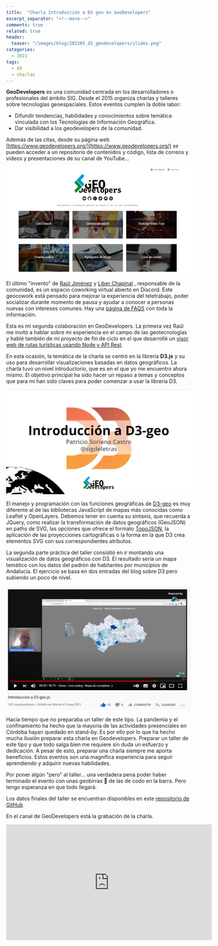 ```yaml
---
title:  "Charla Introducción a D3 geo en GeoDevelopers"
excerpt_separator: "<!--more-->"
comments: true
related: true
header:
  teaser: "/images/blog/202105_d3_geodevelopers/slides.png" 
categories: 
  - 2021
tags:
  - d3
  - charlas
---
```


**GeoDevelopers** es una comunidad centrada en los desarrolladores o profesionales del ámbito SIG. Desde el 2015 organiza charlas y talleres sobre tecnologías geoespaciales. Estos eventos cumplen la doble labor: 

- Difundir tendencias, habilidades y conocimientos sobre temática vinculada con los Tecnologías de Información Geográfica.
- Dar visibilidad a los geodevelopers de la comunidad.

Además de las citas, desde su página web [https://www.geodevelopers.org/](https://www.geodevelopers.org/) se pueden acceder a un repositorio de contenidos y código, lista de correos y videos y presentaciones de su canal de YouTube...

![Página web de GeoDevelopers](/images/blog/202105_d3_geodevelopers/geodevelopers_web.png)

El último "invento" de [Raúl Jiménez]((https://www.linkedin.com/in/jimenezortegaraul/?locale=es_ES)) y [Liber Chapinal]((https://www.linkedin.com/in/libertadchapinalcervantes/)) , responsable de la comunidad, es un espacio coworking virtual abierto en Discord. Este geocowork está pensado para mejorar la experiencia del teletrabajo, poder socializar durante momento de pausa y ayudar a conocer a personas nuevas con intereses comunes. Hay una [página de FAQS](https://github.com/Geo-Developers/organization/blob/master/coworking.md#preguntas-frecuentes-acerca-del-coworking ) con toda la información.

Esta es mi segunda colaboración en GeoDevelopers. La primera vez Raúl me invitó a hablar sobre mi experiencia en el campo de las geotecnologías y hablé también de mi proyecto de fin de ciclo en el que desarrollé un [visor web de rutas turísticas usando Node y API Rest](http://sigdeletras.com/2020/presentacion-proyecto-fp-web-rutas-turisticas-node/). 

En esta ocasión, la temática de la charla se centró  en la librería **D3.js** y su uso para desarrollar visualizaciones basadas en datos geográficos. La charla tuvo un nivel introductorio, que es en el que yo me encuentro ahora mismo. El objetivo principal ha sido hacer un repaso a temas y conceptos que para mí han sido claves para poder comenzar a usar la librería D3. 

![Presentación](/images/blog/202105_d3_geodevelopers/slides.png)

El manejo y programación con las funciones geográficas de [D3-geo](https://github.com/d3/d3-geo)  es muy diferente al de las bibliotecas JavaScript de mapas más conocidas como Leaflet y OpenLayers. Debemos tener en cuenta su sintaxis, que recuerda a JQuery, como realizar la transformación de datos geográficos (GeoJSON) en paths de SVG, las opciones que ofrece el formato [TopoJSON](https://github.com/topojson/topojson), la aplicación de las proyecciones cartográficas o la forma en la que D3 crea elementos SVG con sus correspondientes atributos.

La segunda parte práctica del taller consistió en ir montando una visualización de datos geográficos con D3. El resultado sería un mapa temático con los datos del padrón de habitantes por municipios de Andalucía. El ejercicio se basa en dos entradas del blog sobre D3 pero subiendo un poco de nivel.

![D3 mapa final](/images/blog/202105_d3_geodevelopers/youtube.png)

Hacía tiempo que no preparaba un taller de este tipo. La pandemia y el confinamiento ha hecho que la mayoría de las actividades presenciales en Córdoba hayan quedado en stand-by. Es por ello por lo que ha hecho mucha ilusión  preparar esta charla en Geodevelopers. Preparar un taller de este tipo y que todo salga bien me requiere sin duda un esfuerzo y dedicación. A pesar de esto,  preparar una charla siempre me aporta beneficios. Estos eventos son una magnífica experiencia para seguir aprendiendo y adquirir nuevas habilidades. 

Por poner algún "pero" al taller... una verdadera pena poder haber terminado el evento con unas geobirras 🍻 de las de codo en la barra. Pero tengo esperanza en que todo llegará.

Los datos finales del taller se encuentran disponibles en este [repositorio de GitHub](https://github.com/sigdeletras/d3-geom-geodevelopers)

En el canal de GeoDevelopers está la grabación de la charla.

<iframe width="560" height="315" src="https://www.youtube.com/embed/XrLQIV9dRiY" title="YouTube video player" frameborder="0" allow="accelerometer; autoplay; clipboard-write; encrypted-media; gyroscope; picture-in-picture" allowfullscreen></iframe>

